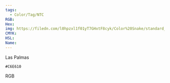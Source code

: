 ```yaml
---
tags:
  - Color/Tag/NTC
RGB:
Hex:
img: https://filedn.com/l0hpzxl1f01yT7GHxtF8cyk/Color%20Snake/standard_csv_to_svg//C6E610.svg
CMYK:
HSL:
Name:
---
```

Las Palmas
```palette
#C6E610
```
RGB
